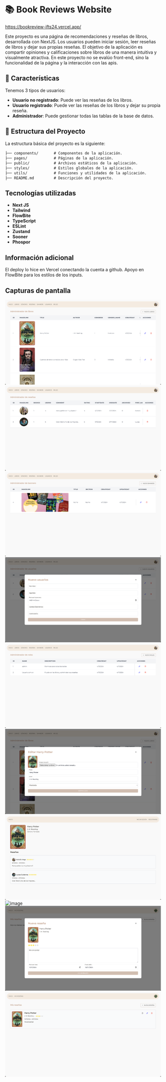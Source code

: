 # 📚 Book Reviews Website
https://bookreview-ifts24.vercel.app/

Este proyecto es una página de recomendaciones y reseñas de libros, desarrollada con NextJS. Los usuarios pueden iniciar sesión, leer reseñas de libros y dejar sus propias reseñas. El objetivo de la aplicación es compartir opiniones y calificaciones sobre libros de una manera intuitiva y visualmente atractiva.
En este proyecto no se evalúo front-end, sino la funcionalidad de la página y la interacción con las apis.

## 🚀 Características
Tenemos 3 tipos de usuarios:
- **Usuario no registrado**: Puede ver las reseñas de los libros.
- **Usuario registrado**: Puede ver las reseñas de los libros y dejar su propia reseña.
- **Administrador**: Puede gestionar todas las tablas de la base de datos.

## 📝 Estructura del Proyecto

La estructura básica del proyecto es la siguiente:

```
├── components/       # Componentes de la aplicación.
├── pages/            # Páginas de la aplicación.
├── public/           # Archivos estáticos de la aplicación.
├── styles/           # Estilos globales de la aplicación.
├── utils/            # Funciones y utilidades de la aplicación.
├── README.md         # Descripción del proyecto.
```

## Tecnologías utilizadas
- **Next JS**
- **Tailwind**
- **FlowBite**
- **TypeScript**
- **ESLint**
- **Zustand**
- **Sooner**
- **Phospor**

## Información adicional
El deploy lo hice en Vercel conectando la cuenta a github.
Apoyo en FlowBite para los estilos de los inputs.

## Capturas de pantalla

![image](screenshots/1.png)
![image](screenshots/2.png)
![image](screenshots/3.png)
![image](screenshots/4.png)
![image](screenshots/5.png)
![image](screenshots/6.png)
![image](screenshots/7.png)
![image](screenshots/8.png)
![image](screenshots/9.png)
![image](screenshots/10.png)